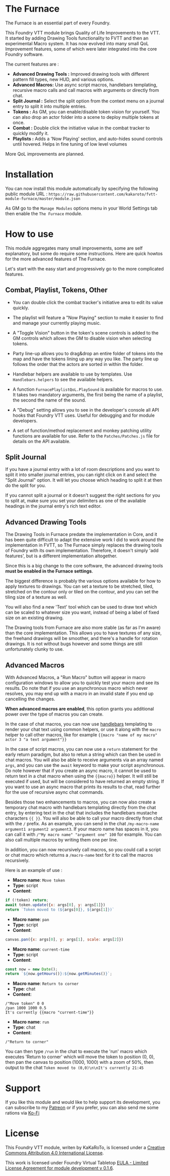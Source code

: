 # The Furnace

The Furnace is an essential part of every Foundry.

This Foundry VTT module brings Quality of Life Improvements to the VTT.  
It started by adding Drawing Tools functionality to FVTT and then an experimental Macro system. It has now evolved into many small QoL Improvement features, some of which were later integrated into the core Foundry software.

The current features are : 
- **Advanced Drawing Tools :** Improved drawing tools with different pattern fill types, new HUD, and various options.
- **Advanced Macros:** Use async script macros, handlebars templating, recursive macro calls and call macros with arguments or directly from chat.
- **Split Journal :** Select the split option from the context menu on a journal entry to split it into multiple entries.
- **Tokens :** As GM, you can enable/disable token vision for yourself. You can also drop an actor folder into a scene to deploy multiple tokens at once.
- **Combat :** Double click the initiative value in the combat tracker to quickly modify it.
- **Playlists :** Adds a 'Now Playing' section, and auto-hides sound controls until hovered. Helps in fine tuning of low level volumes

More QoL improvements are planned.

# Installation

You can now install this module automatically by specifying the following public module URL : `https://raw.githubusercontent.com/kakaroto/fvtt-module-furnace/master/module.json`

As GM go to the `Manage Modules` options menu in your World Settings tab then enable the `The Furnace` module.

# How to use

This module aggregates many small improvements, some are self explanatory, but some do require some instructions. Here are quick howtos for the more advanced features of The Furnace.

Let's start with the easy start and progressively go to the more complicated features.

## Combat, Playlist, Tokens, Other

- You can double click the combat tracker's initiative area to edit its value quickly.

- The playlist will feature a "Now Playing" section to make it easier to find and manage your currently playing music.

- A "Toggle Vision" button in the token's scene controls is added to the GM controls which allows the GM to disable vision when selecting tokens.

- Party line-up allows you to drag&drop an entire folder of tokens into the map and have the tokens lining up any way you like. The party line up follows the order that the actors are sorted in within the folder.

- Handlebar helpers are available to use by templates. Use `Handlebars.helpers` to see the available helpers.

- A function `FurnacePlaylistQoL.PlaySound` is available for macros to use. It takes two mandatory arguments, the first being the name of a playlist, the second the name of the sound.

- A "Debug" setting allows you to see in the developer's console all API hooks that Foundry VTT uses. Useful for debugging and for module developers.

- A set of function/method replacement and monkey patching utility functions are available for use. Refer to the `Patches/Patches.js` file for details on the API available.

## Split Journal

If you have a journal entry with a lot of room descriptions and you want to split it into smaller journal entries, you can right click on it and select the "Split Journal" option. It will let you choose which heading to split it at then do the split for you.

If you cannot split a journal or it doesn't suggest the right sections for you to split at, make sure you set your delimiters as one of the available headings in the journal entry's rich text editor.


## Advanced Drawing Tools

The Drawing Tools in Furnace predate the implementation in Core, and it has been quite difficult to adapt the extensive work I did to work around the implementation in FVTT, so The Furnace simply replaces the drawing tools of Foundry with its own implementation. Therefore, it doesn't simply 'add features', but is a different implementation altogether.

Since this is a big change to the core software, the advanced drawing tools **must be enabled in the Furnace settings**.

The biggest difference is probably the various options available for how to apply textures to drawings. You can set a texture to be stretched, tiled, stretched on the contour only or tiled on the contour, and you can set the tiling size of a texture as well.

You will also find a new 'Text' tool which can be used to draw text which can be scaled to whatever size you want, instead of being a label of fixed size on an existing drawing.

The Drawing tools from Furnace are also more stable (as far as I'm aware) than the core implementation. This allows you to have textures of any size, the freehand drawings will be smoother, and there's a handle for rotation drawings. It is not without bugs however and some things are still unfortunately clunky to use.

## Advanced Macros

With Advanced Macros, a "Run Macro" button will appear in macro configuration windows to allow you to quickly test your macro and see its results. Do note that if you use an asynchronous macro which never resolves, you may end up with a macro in an invalid state if you end up cancelling the changes.

**When advanced macros are enabled**, this option grants you additional power over the type of macros you can create.

In the case of chat macros, you can now use [handlebars](https://handlebarsjs.com/) templating to render your chat text using common helpers, or use it along with the `macro` helper to call other macros, like for example `{{macro "name of my macro" actor 3 "a text argument"}}` 

In the case of script macros, you can now use a `return` statement for the early return paradigm, but also to retun a string which can then be used in chat macros. You will also be able to receive arguments via an array named `args`, and you can use the `await` keyword to make your script asynchronous. Do note however that if you create an async macro, it cannot be used to return text in a chat macro when using the `{{macro}}` helper. It will still be executed if used, but will be considered to have returned an empty string. If you want to use an async macro that prints its results to chat, read further for the use of recursive async chat commands.

Besides those two enhancements to macros, you can now also create a temporary chat macro with handlebars templating directly from the chat entry, by entering text in the chat that includes the handlebars mustache characters `{{ }}`. You will also be able to call your macro directly from chat with the `/` prefix. As an example, you can send in the chat `/my-macro-name argument1 argument2 argument3`.
If your macro name has spaces in it, you can call it with `/"My macro name" "argument one" 100` for example. You can also call multiple macros by writing them one per line.

In addition, you can now recursively call macros, so you could call a script or chat macro which returns a `/macro-name` text for it to call the macros recursively.

Here is an example of use :
- **Macro name**: `Move token`
- **Type**: script
- **Content**: 
```js
if (!token) return;
await token.update({x: args[0], y: args[1]})
return `Token moved to (${args[0]}, ${args[1]})`
```

- **Macro name**: `pan`
- **Type**: script
- **Content**:
```js
canvas.pan({x: args[0], y: args[1], scale: args[2]})
```

- **Macro name**: `current-time`
- **Type**: script
- **Content**:
```js
const now = new Date();
return `${now.getHours()}:${now.getMinutes()}`;
```

- **Macro name**: `Return to corner`
- **Type**: chat
- **Content**:
```
/"Move token" 0 0
/pan 1000 1000 0.5
It's currently {{macro "current-time"}}
```

- **Macro name**: `run`
- **Type**: chat
- **Content**:
```
/"Return to corner"
```

You can then type `/run` in the chat to execute the 'run' macro which executes 'Return to corner' which will move the token to position (0, 0), then pan the canvas to position (1000, 1000) with a zoom of 50%, then output to the chat `Token moved to (0,0)\n\nIt's currently 21:45`

# Support

If you like this module and would like to help support its development, you can subscribe to my [Patreon](https://www.patreon.com/kakaroto) or if you prefer, you can also send me some rations via [Ko-Fi](https://ko-fi.com/kakaroto)

# License
This Foundry VTT module, writen by KaKaRoTo, is licensed under a [Creative Commons Attribution 4.0 International License](http://creativecommons.org/licenses/by/4.0/).

This work is licensed under Foundry Virtual Tabletop [EULA - Limited License Agreement for module development v 0.1.6](http://foundryvtt.com/pages/license.html).